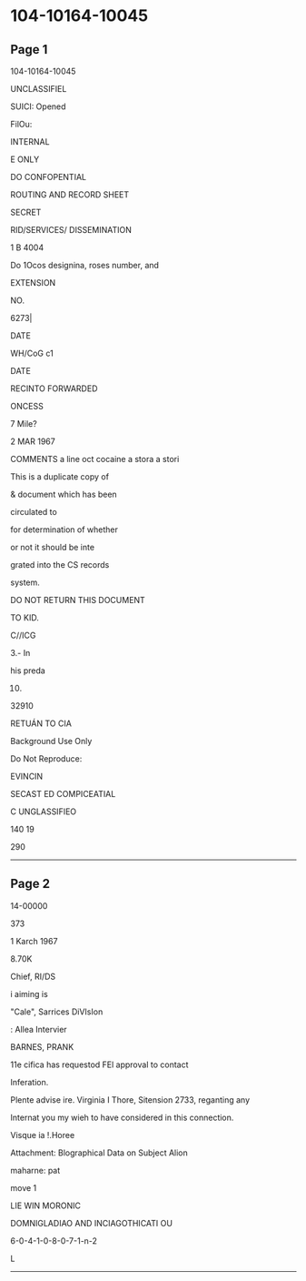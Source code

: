 # 104-10164-10045

## Page 1

104-10164-10045

UNCLASSIFIEL

SUICI: Opened

FilOu:

INTERNAL

E ONLY

DO CONFOPENTIAL

ROUTING AND RECORD SHEET

SECRET

RID/SERVICES/ DISSEMINATION

1 B 4004

Do 1Ocos designina, roses number, and

EXTENSION

NO.

6273|

DATE

WH/CoG c1

DATE

RECINTO FORWARDED

ONCESS

7 Mile?

2 MAR 1967

COMMENTS a line oct cocaine a stora a stori

This is a duplicate copy of

& document which has been

circulated to

for determination of whether

or not it should be inte

grated into the CS records

system.

DO NOT RETURN THIS DOCUMENT

TO KID.

C//ICG

3.- In

his preda

10.

32910

RETUÁN TO CIA

Background Use Only

Do Not Reproduce:

EVINCIN

SECAST ED COMPICEATIAL

C UNGLASSIFIEO

140 19

290

---

## Page 2

14-00000

373

1 Karch 1967

8.70K

Chief, RI/DS

i aiming is

"Cale", Sarrices DiVIsIon

: Allea Intervier

BARNES, PRANK

11e cifica has requestod FEl approval to contact

Inferation.

Plente advise ire. Virginia I Thore, Sitension 2733, reganting any

Internat you my wieh to have considered in this connection.

Visque ia !.Horee

Attachment: Blographical Data on Subject Alion

maharne: pat

move 1

LIE WIN MORONIC

DOMNIGLADIAO AND INCIAGOTHICATI OU

6-0-4-1-0-8-0-7-1-n-2

L

---

